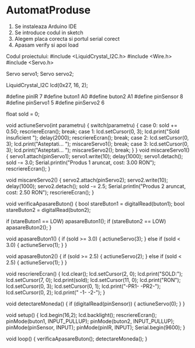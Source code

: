 # AutomatProduse

1. Se instaleaza Arduino IDE
2. Se introduce codul in sketch
3. Alegem placa corecta si portul serial corect
4. Apasam verify si apoi load


Codul proiectului:
#include <LiquidCrystal_I2C.h>
#include <Wire.h>
#include <Servo.h>

Servo servo1;
Servo servo2;

LiquidCrystal_I2C lcd(0x27, 16, 2);

#define pinIR 7
#define buton1 A0
#define buton2 A1
#define pinSensor 8
#define pinServo1 5
#define pinServo2 6

float sold = 0;

void actiuneServo(int parametru) {
  switch(parametru) {
    case 0:
      sold += 0.50;
      rescriereEcran();
      break;
    case 1:
      lcd.setCursor(0, 3);
      lcd.print("Sold insuficient ");
      delay(2000);
      rescriereEcran();
      break;
    case 2:
      lcd.setCursor(0, 3);
      lcd.print("Asteptati...     ");
      miscareServo1();
      break;
    case 3:
      lcd.setCursor(0, 3);
      lcd.print("Asteptati...     ");
      miscareServo2();
      break;
  }
}
void miscareServo1() {
  servo1.attach(pinServo1);
  servo1.write(10);
  delay(1000);
  servo1.detach();
  sold -= 3.0;
  Serial.println("Produs 1 aruncat, cost: 3.00 RON");
  rescriereEcran();
}

void miscareServo2() {
  servo2.attach(pinServo2);
  servo2.write(10);
  delay(1000);
  servo2.detach();
  sold -= 2.5;
  Serial.println("Produs 2 aruncat, cost: 2.50 RON");
  rescriereEcran();
}

void verificaApasareButon() {
  bool stareButon1 = digitalRead(buton1);
  bool stareButon2 = digitalRead(buton2);

  if (stareButon1 == LOW) apasareButon1();
  if (stareButon2 == LOW) apasareButon2();
}


void apasareButon1() {
  if (sold >= 3.0) {
    actiuneServo(3);
  } else if (sold < 3.0) {
    actiuneServo(1);
  }
}

void apasareButon2() {
  if (sold >= 2.5) {
    actiuneServo(2);
  } else if (sold < 2.5) {
    actiuneServo(1);
  }
}

void rescriereEcran() {
  lcd.clear();
  lcd.setCursor(2, 0);
  lcd.print("SOLD:");
  lcd.setCursor(7, 0);
  lcd.print(sold);
  lcd.setCursor(11, 0);
  lcd.print("RON");
  lcd.setCursor(0, 3);
  lcd.setCursor(0, 1);
  lcd.print("-PR1-      -PR2-");
  lcd.setCursor(0, 2);
  lcd.print("  -1-         -2-");
}

void detectareMoneda() {
  if (digitalRead(pinSensor)) {
    actiuneServo(0);
  }
}

void setup() {
  lcd.begin(16,2);
  lcd.backlight();
  rescriereEcran();
  pinMode(buton1, INPUT_PULLUP);
  pinMode(buton2, INPUT_PULLUP);
  pinMode(pinSensor, INPUT);
  pinMode(pinIR, INPUT);
  Serial.begin(9600);
}

void loop() {
  verificaApasareButon();
  detectareMoneda();
}
